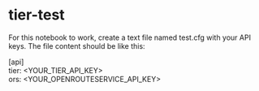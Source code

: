 # tier-test

For this notebook to work, create a text file named test.cfg with your API keys.
The file content should be like this:

[api]  
tier: <YOUR_TIER_API_KEY>  
ors: <YOUR_OPENROUTESERVICE_API_KEY>
